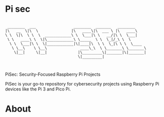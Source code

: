 # Pi sec

```

 ________  ___                 ________  _______   ________   
|\   __  \|\  \               |\   ____\|\  ___ \ |\   ____\  
\ \  \|\  \ \  \  ____________\ \  \___|\ \   __/|\ \  \___|  
 \ \   ____\ \  \|\____________\ \_____  \ \  \_|/_\ \  \     
  \ \  \___|\ \  \|____________|\|____|\  \ \  \_|\ \ \  \____  
   \ \__\    \ \__\               ____\_\  \ \_______\ \_______\
    \|__|     \|__|              |\_________\|_______|\|_______|
                                 \|_________|                 
                                                              
                                                              

```

PiSec: Security-Focused Raspberry Pi Projects

PiSec is your go-to repository for cybersecurity projects using Raspberry Pi devices like the Pi 3 and Pico Pi.

# About

